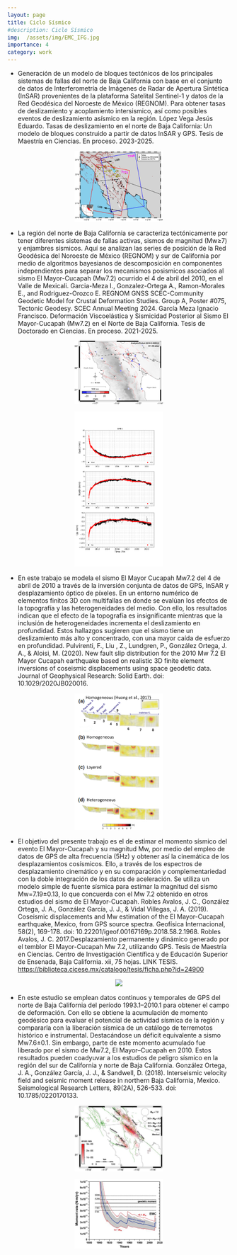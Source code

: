 ```yaml
---
layout: page
title: Ciclo Sísmico
#description: Ciclo Sísmico
img:  /assets/img/EMC_IFG.jpg
importance: 4
category: work
---
```


- Generación de un modelo de bloques tectónicos de los principales sistemas de fallas del norte de Baja California con base en el conjunto de datos de Interferometría de Imágenes de Radar de Apertura Sintética (InSAR) provenientes de la plataforma Satelital Sentinel-1 y datos de la Red Geodésica del Noroeste de México (REGNOM). Para obtener tasas de deslizamiento y acoplamiento intersismico, así como posibles eventos de deslizamiento asísmico en la región. López Vega Jesús Eduardo. Tasas de deslizamiento en el norte de Baja California: Un modelo de bloques construido a partir de datos InSAR y GPS. Tesis de Maestría en Ciencias. En proceso. 2023-2025.  

<p align="center">
  <img src="/assets/img/1ciclo.png" width="200">
</p>

- La región del norte de Baja California se caracteriza tectónicamente por tener diferentes sistemas de fallas activas, sismos de magnitud (Mw≥7) y enjambres sísmicos. Aquí se analizan las series de posición de la Red Geodésica del Noroeste de México (REGNOM) y sur de California por medio de algoritmos bayesianos de descomposición en componentes independientes para separar los mecanismos posismicos asociados al sismo El Mayor-Cucapah (Mw7.2) ocurrido el 4 de abril del 2010, en el Valle de Mexicali. Garcia-Meza I., Gonzalez-Ortega A., Ramon-Morales E., and Rodriguez-Orozco E. REGNOM GNSS SCEC-Community Geodetic Model for Crustal Deformation Studies. Group A, Poster #075, Tectonic Geodesy. SCEC Annual Meeting 2024. García Meza Ignacio Francisco. Deformación Viscoelástica y Sismicidad Posterior al Sismo El Mayor-Cucapah (Mw7.2) en el Norte de Baja California. Tesis de Doctorado en Ciencias. En proceso. 2021-2025.

<p align="center">
  <img src="/assets/img/2ciclo.png" width="200">
</p><p align="center">
  <img src="/assets/img/3ciclo.png" width="200">
</p>

- En este trabajo se modela el sismo El Mayor Cucapah Mw7.2 del 4 de abril de 2010 a través de la inversión conjunta de datos de GPS, InSAR y desplazamiento óptico de píxeles. En un entorno numérico de elementos finitos 3D con multifallas en donde se evalúan los efectos de la topografía y las heterogeneidades del medio. Con ello, los resultados indican que el efecto de la topografía es insignificante mientras que la inclusión de heterogeneidades incrementa el deslizamiento en profundidad. Estos hallazgos sugieren que el sismo tiene un deslizamiento más alto y concentrado, con una mayor caída de esfuerzo en profundidad. Pulvirenti, F., Liu , Z., Lundgren, P., González Ortega, J. A., & Aloisi, M. (2020). New fault slip distribution for the 2010 Mw 7.2 El Mayor Cucapah earthquake based on realistic 3D finite element inversions of coseismic displacements using space geodetic data. Journal of Geophysical Research: Solid Earth. doi: 10.1029/2020JB020016.

<p align="center">
 <img src="/assets/img/4ciclo.png" width="200">
</p>

- El objetivo del presente trabajo es el de estimar el momento sísmico del evento El Mayor-Cucapah y su magnitud Mw, por medio del empleo de datos de GPS de alta frecuencia (5Hz) y obtener así la cinemática de los desplazamientos cosísmicos. Ello, a través de los espectros de desplazamiento cinemático y en su comparación y complementariedad con la doble integración de los datos de aceleración. Se utiliza un modelo simple de fuente sísmica para estimar la magnitud del sismo Mw=7.19±0.13, lo que concuerda con el Mw 7.2 obtenido en otros estudios del sismo de El Mayor-Cucapah. Robles Avalos, J. C., González Ortega, J. A., González García, J. J., & Vidal Villegas, J. A. (2019). Coseismic displacements and Mw estimation of the El Mayor-Cucapah earthquake, Mexico, from GPS source spectra. Geofísica Internacional, 58(2), 169-178. doi: 10.22201/igeof.00167169p.2018.58.2.1968. Robles Avalos, J. C. 2017.Desplazamiento permanente y dinámico generado por el temblor El Mayor-Cucapah Mw 7.2, utilizando GPS. Tesis de Maestría en Ciencias. Centro de Investigación Científica y de Educación Superior de Ensenada, Baja California. xii, 75 hojas. LINK TESIS. https://biblioteca.cicese.mx/catalogo/tesis/ficha.php?id=24900

<p align="center">
  <img src="/assets/img/5ciclo.png" width="200">
</p>

- En este estudio se emplean datos continuos y temporales de GPS del norte de Baja California del período 1993.1–2010.1 para obtener el campo de deformación. Con ello se obtiene la acumulación de momento geodésico para evaluar el potencial de actividad sísmica de la región y compararla con la liberación sísmica de un catálogo de terremotos histórico e instrumental. Destacándose un déficit equivalente a sismo Mw7.6±0.1. Sin embargo, parte de este momento acumulado fue liberado por el sismo de Mw7.2, El Mayor–Cucapah en 2010. Estos resultados pueden coadyuvar a los estudios de peligro sísmico en la región del sur de California y norte de Baja California. González Ortega, J. A., González García, J. J., & Sandwell, D. (2018). Interseismic velocity field and seismic moment release in northern Baja California, Mexico. Seismological Research Letters, 89(2A), 526-533. doi: 10.1785/0220170133.


<p align="center">
  <img src="/assets/img/6ciclo.png" width="200">
</p>
<p align="center">
  <img src="/assets/img/7ciclo.png" width="200">
</p>
